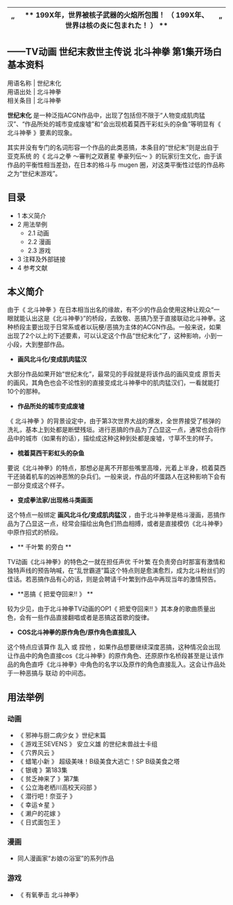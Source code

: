 “  |  ** 199X年，世界被核子武器的火焰所包围！  （  199X年、世界は核の炎に包まれた！  ）  ** |  ”   
---|---|---  
——TV动画 世纪末救世主传说 北斗神拳 第1集开场白  
**基本资料**  
---  
用语名称  |  世纪末化   
用语出处  |  北斗神拳   
相关条目  |  北斗神拳   
  
**世纪末化** 是一种泛指ACGN作品中，出现了包括但不限于“人物变成肌肉猛汉”、“作品所处的城市变成废墟”和“会出现梳着莫西干彩虹头的杂鱼”等明显有《
北斗神拳  》要素的现象。

其实并没有专门的名词形容一个作品的此类恶搞，本条目的“世纪末”则是出自于  亚克系统  的《  北斗之拳 ～審判之双蒼星 拳豪列伝～
》的玩家衍生文化，由于该作品的平衡性相当差劲，在日本的格斗与  mugen  圈，对这类平衡性过低的作品称之为“世纪末游戏”。

##  目录

  * 1  本义简介 
  * 2  用法举例 
    * 2.1  动画 
    * 2.2  漫画 
    * 2.3  游戏 
  * 3  注释及外部链接 
  * 4  参考文献 

##  本义简介

由于《  北斗神拳
》在日本相当出名的缘故，有不少的作品会使用这种让观众“一眼就能认出这是《北斗神拳》”的桥段，去致敬、恶搞乃至于直接联动北斗神拳。这种桥段主要出现于日常系或者以玩梗/恶搞为主体的ACGN作品。一般来说，如果出现了2个以上的下述要素，可以认定这个作品“世纪末化”了，这种影响，小到一小段，大到整部作品。

  * **画风北斗化/变成肌肉猛汉**

大部分作品如果开始“世纪末化”，最常见的手段就是将该作品的画风变成  原哲夫
的画风，其角色也会不论性别的直接变成北斗神拳中的肌肉猛汉们，一看就能打10个的那种。

  * **作品所处的城市变成废墟**

《  北斗神拳
》的背景设定中，由于第3次世界大战的爆发，全世界接受了核弹的洗礼，基本上到处都是断壁残垣。进行恶搞的作品为了凸显这一点，通常也会将作品中的城市（如果有的话），描绘成这种这种到处都是废墟，寸草不生的样子。

  * **梳着莫西干彩虹头的杂鱼**

要说《北斗神拳》的特点，那想必是离不开那些嘴里高嚎，光着上半身，梳着莫西干还骑着机车的凶神恶煞的杂兵们。一般来说，作品的坏蛋路人在这种影响下会有一部分变成这个样子。

  * **变成拳法家/出现格斗类画面**

这个特点一般绑定 **画风北斗化/变成肌肉猛汉**
，由于北斗神拳是格斗漫画，恶搞作品为了凸显这一点，经常会描绘出角色们热血相搏，或者是直接模仿《北斗神拳》中原作招式的桥段。

  * ** 千叶繁  的旁白 **

TV动画《北斗神拳》的特色之一就在担任声优  千叶繁
在负责旁白时那富有激情和独特声线的预告呐喊，在“乱世霸道”篇这个特点则是愈演愈烈，成为北斗粉丝们的佳话。若恶搞作品有心的话，则是会聘请千叶繁到作品中再现当年的激情预告。

  * **恶搞《 把爱夺回来!!  》 **

较为少见，由于北斗神拳TV动画的OP1《  把爱夺回来!!  》其本身的歌曲质量出色，会有一些作品直接翻唱或者是恶搞这首歌的旋律。

  * **COS北斗神拳的原作角色/原作角色直接乱入**

这个特点应该算作  乱入  或  捏他
，如果作品想要继续深度恶搞，这种情况会出现让作品中的角色直接cos《北斗神拳》的原作角色、还原原作名桥段甚至是让该作品的角色直呼《北斗神拳》中角色的名字以及原作的角色直接乱入。这会让作品处于一种恶搞与
联动  的中间态。

##  用法举例

###  动画

  * 《  邪神与厨二病少女  》世纪末篇 
  * 《  游戏王SEVENS  》  安立义雄  的世纪末兽战士卡组 
  * 《  穴界风云  》 
  * 《  蜡笔小新  》 超级美味！B级美食大逃亡！SP B级美食之塔 
  * 《  银魂  》第183集 
  * 《  贫乏神来了  》第7集 
  * 《  公立海老栖川高校天闷部  》 
  * 《  潜行吧！奈亚子  》 
  * 《  幸运☆星  》 
  * 《  濑户的花嫁  》 
  * 《  日式面包王  》 

###  漫画

  * 同人漫画家“お娘の浴室”的系列作品 

###  游戏

  * 《  有氧拳击  北斗神拳》 